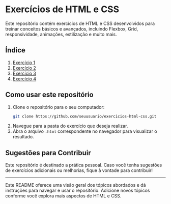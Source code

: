 # Exercícios de HTML e CSS
Este repositório contém exercícios de HTML e CSS desenvolvidos para treinar conceitos básicos e avançados, incluindo Flexbox, Grid, responsividade, animações, estilização e muito mais.

## Índice
1. [Exercício 1](https://github.com/iampabllo/exercicios/tree/main/display-flex/exec001)
2. [Exercício 2](https://github.com/iampabllo/exercicios/tree/main/display-flex/exec002)
3. [Exercício 3](https://github.com/iampabllo/exercicios/tree/main/display-flex/exec003)
4. [Exercício 4](https://github.com/iampabllo/exercicios/tree/main/display-flex/exec004)


## Como usar este repositório
1. Clone o repositório para o seu computador:
   ```bash
   git clone https://github.com/seuusuario/exercicios-html-css.git
   ```
2. Navegue para a pasta do exercício que deseja realizar.
3. Abra o arquivo `.html` correspondente no navegador para visualizar o resultado.

## Sugestões para Contribuir
Este repositório é destinado a prática pessoal. Caso você tenha sugestões de exercícios adicionais ou melhorias, fique à vontade para contribuir!

---

Este README oferece uma visão geral dos tópicos abordados e dá instruções para navegar e usar o repositório. Adicione novos tópicos conforme você explora mais aspectos de HTML e CSS.

